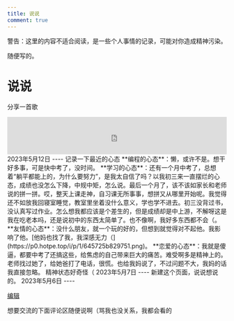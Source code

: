 ```yaml
---
title: 说说
comment: true
---
```


警告：这里的内容不适合阅读，是一些个人事情的记录，可能对你造成精神污染。

随便写的。

# 说说
分享一首歌
<iframe frameborder="no" border="0" marginwidth="0" marginheight="0" width=100% height=86 src="https://music.163.com/outchain/player?type=2&id=27571483&auto=1&height=66"></iframe>
2023年5月12日
----
记录一下最近的心态
**编程的心态**：懒，或许不是。想干好多事，可是快中考了，没时间。
**学习的心态**：还有一个月中考了，总想着“躺平都能上的，为什么要努力”，是我太自信了吗？以我初三来一直摆烂的心态，成绩也没怎么下降，中规中矩，怎么说。最后一个月了，该不该如家长和老师说的拼一拼。哎，整天上课走神，自习课无所事事，想拼又从哪里开始呢。我觉得还不如放我回寝室睡觉，教室里坐着没什么意义，学也学不进去。初三没背过书，没认真写过作业。怎么想我都应该是个差生的，但是成绩却是中上游，不解呀这是我在吃老本吗，还是说初中的东西太简单了。也不像啊，我好多东西都不会（。
**友情的心态**：没什么朋友，就一个玩的好的，但想到就觉得对不起他。我影响了他。[他妈也找了我，我深感无力（](https://p0.hotpe.top/i/p/1/645725b829751.png)。
**恋爱的心态**：我就是傻逼，都要中考了还搞这些，给焦虑的自己带来巨大的痛苦。难受啊多是精神上的。老师找过她了，给她爸打了电话，很慌。也给我妈说了，不过问题不大，我妈的话我直接忽略。
精神状态好奇怪（
2023年5月7日
----
新建这个页面，说说想说的。 
2023年5月6日
----


[编辑](https://github.com/VirtualHotBar/Blog-hexo/edit/main/source/say/index.md)

想要交流的下面评论区随便说啊（骂我也没关系，我都会看的
